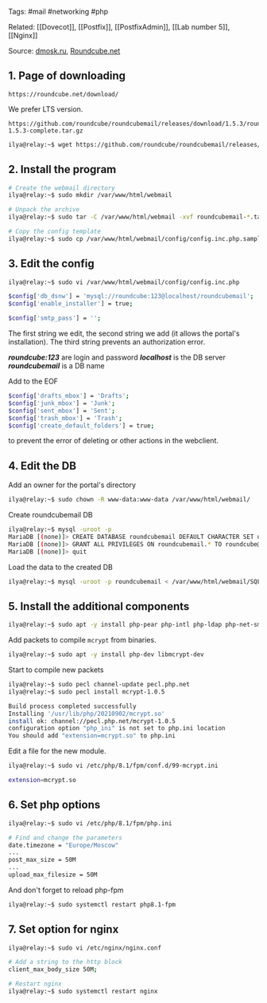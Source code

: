 

Tags: #mail #networking #php 

Related: [[Dovecot]], [[Postfix]], [[PostfixAdmin]], [[Lab number 5]], [[Nginx]]

Source: [dmosk.ru](https://www.dmosk.ru/instruktions.php?object=mailserver-ubuntu), [Roundcube.net](https://roundcube.net/download/)


## 1. Page of downloading

	https://roundcube.net/download/

We prefer LTS version.

	https://github.com/roundcube/roundcubemail/releases/download/1.5.3/roundcubemail-1.5.3-complete.tar.gz

```bash
ilya@relay:~$ wget https://github.com/roundcube/roundcubemail/releases/download/1.5.3/roundcubemail-1.5.3-complete.tar.gz
```

## 2. Install the program 

```bash
# Create the webmail directory
ilya@relay:~$ sudo mkdir /var/www/html/webmail

# Unpack the archive
ilya@relay:~$ sudo tar -C /var/www/html/webmail -xvf roundcubemail-*.tar.gz --strip-components 1

# Copy the config template
ilya@relay:~$ sudo cp /var/www/html/webmail/config/config.inc.php.sample /var/www/html/webmail/config/config.inc.php
```

## 3. Edit the config
```bash
ilya@relay:~$ sudo vi /var/www/html/webmail/config/config.inc.php

$config['db_dsnw'] = 'mysql://roundcube:123@localhost/roundcubemail';
$config['enable_installer'] = true;

$config['smtp_pass'] = '';

```
The first string we edit, the second string we add (it allows the portal's installation). The third string prevents an authorization error. 

_**roundcube:123**_ are login and password
_**localhost**_ is the DB server
_**roundcubemail**_ is a DB name

Add to the EOF 
```bash
$config['drafts_mbox'] = 'Drafts';  
$config['junk_mbox'] = 'Junk';  
$config['sent_mbox'] = 'Sent';  
$config['trash_mbox'] = 'Trash';  
$config['create_default_folders'] = true;
```
to prevent the error of deleting or other actions in the webclient.

## 4. Edit the DB
Add an owner for the portal's directory 
```bash
ilya@relay:~$ sudo chown -R www-data:www-data /var/www/html/webmail/
```

Create roundcubemail DB
```bash
ilya@relay:~$ mysql -uroot -p
MariaDB [(none)]> CREATE DATABASE roundcubemail DEFAULT CHARACTER SET utf8 COLLATE utf8_general_ci;
MariaDB [(none)]> GRANT ALL PRIVILEGES ON roundcubemail.* TO roundcube@localhost IDENTIFIED BY '123';
MariaDB [(none)]> quit
```

Load the data to the created DB
```bash
ilya@relay:~$ mysql -uroot -p roundcubemail < /var/www/html/webmail/SQL/mysql.initial.sql 
```

## 5. Install the additional components 
```bash
ilya@relay:~$ sudo apt -y install php-pear php-intl php-ldap php-net-smtp php-gd php-imagick php-zip php-curl
```

Add packets to compile `mcrypt` from binaries.
```bash
ilya@relay:~$ sudo apt -y install php-dev libmcrypt-dev
```

Start to compile new packets
```bash
ilya@relay:~$ sudo pecl channel-update pecl.php.net
ilya@relay:~$ sudo pecl install mcrypt-1.0.5

Build process completed successfully
Installing '/usr/lib/php/20210902/mcrypt.so'
install ok: channel://pecl.php.net/mcrypt-1.0.5
configuration option "php_ini" is not set to php.ini location
You should add "extension=mcrypt.so" to php.ini
```

Edit a file for the new module.
```bash
ilya@relay:~$ sudo vi /etc/php/8.1/fpm/conf.d/99-mcrypt.ini

extension=mcrypt.so
```

## 6. Set php options
```bash
ilya@relay:~$ sudo vi /etc/php/8.1/fpm/php.ini 

# Find and change the parameters
date.timezone = "Europe/Moscow"
...
post_max_size = 50M
...
upload_max_filesize = 50M
```

And don't forget to reload php-fpm
```bash
ilya@relay:~$ sudo systemctl restart php8.1-fpm
```

## 7. Set option for nginx
```bash
ilya@relay:~$ sudo vi /etc/nginx/nginx.conf 

# Add a string to the http block
client_max_body_size 50M; 

# Restart nginx
ilya@relay:~$ sudo systemctl restart nginx
```

```bash

```